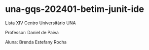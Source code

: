 # una-gqs-202401-betim-junit-ide
Lista XIV
Centro Universitário UNA

Professor: Daniel de Paiva

Aluna: Brenda Estefany Rocha
